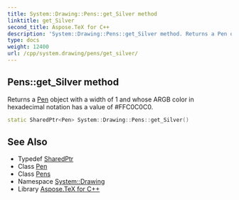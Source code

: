 ```yaml
---
title: System::Drawing::Pens::get_Silver method
linktitle: get_Silver
second_title: Aspose.TeX for C++
description: 'System::Drawing::Pens::get_Silver method. Returns a Pen object with a width of 1 and whose ARGB color in hexadecimal notation has a value of #FFC0C0C0 in C++.'
type: docs
weight: 12400
url: /cpp/system.drawing/pens/get_silver/
---
```

## Pens::get_Silver method


Returns a [Pen](../../pen/) object with a width of 1 and whose ARGB color in hexadecimal notation has a value of #FFC0C0C0.

```cpp
static SharedPtr<Pen> System::Drawing::Pens::get_Silver()
```

## See Also

* Typedef [SharedPtr](../../../system/sharedptr/)
* Class [Pen](../../pen/)
* Class [Pens](../)
* Namespace [System::Drawing](../../)
* Library [Aspose.TeX for C++](../../../)
